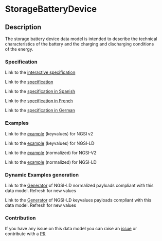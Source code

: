 # StorageBatteryDevice

## Description 

The storage battery device data model is intended to describe the technical characteristics of the battery and the charging and discharging conditions of the energy.
### Specification

Link to the [interactive specification](https://swagger.lab.fiware.org/?url=https://smart-data-models.github.io/dataModel.Battery/StorageBatteryDevice/swagger.yaml)

Link to the [specification](https://smart-data-models.github.io/dataModel.Battery/StorageBatteryDevice/doc/spec.md)

Link to the [specification in Spanish](https://smart-data-models.github.io/dataModel.Battery/StorageBatteryDevice/doc/spec_ES.md)

Link to the [specification in French](https://smart-data-models.github.io/dataModel.Battery/StorageBatteryDevice/doc/spec_FR.md)

Link to the [specification in German](https://smart-data-models.github.io/dataModel.Battery/StorageBatteryDevice/doc/spec_DE.md)
### Examples

Link to the [example](https://smart-data-models.github.io/dataModel.Battery/StorageBatteryDevice/examples/example.json) (keyvalues) for NGSI v2

Link to the [example](https://smart-data-models.github.io/dataModel.Battery/StorageBatteryDevice/examples/example.jsonld) (keyvalues) for NGSI-LD

Link to the [example](https://smart-data-models.github.io/dataModel.Battery/StorageBatteryDevice/examples/example-normalized.json) (normalized) for NGSI-V2

Link to the [example](https://smart-data-models.github.io/dataModel.Battery/StorageBatteryDevice/examples/example-normalized.jsonld) (normalized) for NGSI-LD
### Dynamic Examples generation

Link to the [Generator](https://smartdatamodels.org/extra/ngsi-ld_generator_v0.92.php?schemaUrl=https://raw.githubusercontent.com/smart-data-models/dataModel.Battery/master/StorageBatteryDevice/schema.json&email=info@smartdatamodels.org) of NGSI-LD normalized payloads compliant with this data model. Refresh for new values

Link to the [Generator](https://smartdatamodels.org/extra/ngsi-ld_generator_keyvalues_v0.92.php?schemaUrl=https://raw.githubusercontent.com/smart-data-models/dataModel.Battery/master/StorageBatteryDevice/schema.json&email=info@smartdatamodels.org) of NGSI-LD keyvalues payloads compliant with this data model. Refresh for new values
### Contribution

 If you have any issue on this data model you can raise an [issue](https://github.com/smart-data-models/dataModel.Battery/issues)  or contribute with a [PR](https://github.com/smart-data-models/dataModel.Battery/pulls)